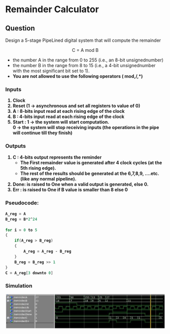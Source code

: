 # Remainder Calculator

## Question 
Design a​ 5-stage PipeLined​ digital system that will compute the remainder  
<div align="center"> C = A mod B </div>

 * the number A in the range from 0 to 255 (i.e., an 8-bit ​unsigned​ number)
 * the number B in the range from ​8 to 15 ​(i.e., a 4-bit ​unsigned ​number with the most significant bit set to 1).  
 * <strong>You are​ not allowed​ to use the following operators ( mod,/,*) 

### Inputs
1. Clock 
2. Reset (1 → asynchronous and set all registers to value of  0)
3. A : 8-bits input read at each rising edge of the clock
4. B : 4-bits input read at each rising edge of the clock
5. Start :  1 → the system will start computation. </br>
            0 → the system will stop receiving inputs (the operations in the pipe will continue till they finish)

### Outputs
1. C : 4-bits output represents the reminder
      * The First remainder value is generated after 4 clock cycles (at the 5th rising edge).
      *  The rest of the results should be generated at the 6,7,8,9, ….etc. (like any normal pipeline). 
2. Done:  is raised to One when a valid output is generated, else 0. 
3. Err : is raised to One if B value is smaller than 8 else 0 


### Pseudocode:

```cs
A_reg = A
B_reg = B*2^24

for i = 0 to 5
{
    if(A_reg > B_reg)
    {
        A_reg = A_reg - B_reg
    }
    B_reg = B_reg >> 1
}
C = A_reg[3 downto 0]
```

### Simulation
<div align="center"> <img src="Smulation.JPG" /></div>